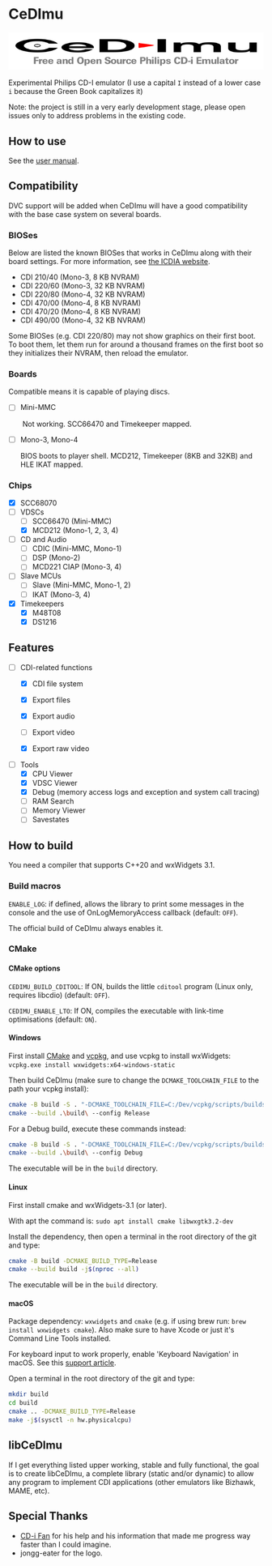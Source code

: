 # CeDImu

![CeDImu concept by jongg-eater](https://raw.githubusercontent.com/Stovent/CeDImu/master/resources/CeDImu-concept.png "CeDImu concept by jongg-eater")

Experimental Philips CD-I emulator
(I use a capital `I` instead of a lower case `i` because the Green Book capitalizes it)

Note: the project is still in a very early development stage, please open issues only to address problems in the existing code.

## How to use

See the [user manual](https://github.com/Stovent/CeDImu/blob/master/MANUAL.md).

## Compatibility

DVC support will be added when CeDImu will have a good compatibility with the base case system on several boards.

### BIOSes

Below are listed the known BIOSes that works in CeDImu along with their board settings. For more information, see [the ICDIA website](http://icdia.co.uk/players/comparison.html "icdia.co.uk").

- CDI 210/40 (Mono-3, 8 KB NVRAM)
- CDI 220/60 (Mono-3, 32 KB NVRAM)
- CDI 220/80 (Mono-4, 32 KB NVRAM)
- CDI 470/00 (Mono-4, 8 KB NVRAM)
- CDI 470/20 (Mono-4, 8 KB NVRAM)
- CDI 490/00 (Mono-4, 32 KB NVRAM)

Some BIOSes (e.g. CDI 220/80) may not show graphics on their first boot. To boot them, let them run for around a thousand frames on the first boot so they initializes their NVRAM, then reload the emulator.

### Boards

Compatible means it is capable of playing discs.

- [ ] Mini-MMC

  ​	Not working. SCC66470 and Timekeeper mapped.

- [ ] Mono-3, Mono-4

  BIOS boots to player shell. MCD212, Timekeeper (8KB and 32KB) and HLE IKAT mapped.

### Chips

- [x] SCC68070
- [ ] VDSCs
  - [ ] SCC66470 (Mini-MMC)
  - [x] MCD212 (Mono-1, 2, 3, 4)
- [ ] CD and Audio
  - [ ] CDIC (Mini-MMC, Mono-1)
  - [ ] DSP (Mono-2)
  - [ ] MCD221 CIAP (Mono-3, 4)
- [ ] Slave MCUs
  - [ ] Slave (Mini-MMC, Mono-1, 2)
  - [ ] IKAT (Mono-3, 4)
- [x] Timekeepers
  - [x] M48T08
  - [x] DS1216

## Features

- [ ] CDI-related functions
  - [x] CDI file system
  - [x] Export files
  - [x] Export audio
  - [ ] Export video
  - [x] Export raw video



- [ ] Tools
  - [x] CPU Viewer
  - [x] VDSC Viewer
  - [x] Debug (memory access logs and exception and system call tracing)
  - [ ] RAM Search
  - [ ] Memory Viewer
  - [ ] Savestates

## How to build

You need a compiler that supports C++20 and wxWidgets 3.1.

### Build macros

`ENABLE_LOG`: if defined, allows the library to print some messages in the console and the use of OnLogMemoryAccess callback (default: `OFF`).

The official build of CeDImu always enables it.

### CMake

#### CMake options

`CEDIMU_BUILD_CDITOOL`: If ON, builds the little `cditool` program (Linux only, requires libcdio) (default: `OFF`).

`CEDIMU_ENABLE_LTO`: If ON, compiles the executable with link-time optimisations (default: `ON`).

#### Windows

First install [CMake](https://cmake.org/download/) and [vcpkg](https://github.com/microsoft/vcpkg/), and use vcpkg to install wxWidgets: `vcpkg.exe install wxwidgets:x64-windows-static`

Then build CeDImu (make sure to change the `DCMAKE_TOOLCHAIN_FILE` to the path your vcpkg install):
```sh
cmake -B build -S . "-DCMAKE_TOOLCHAIN_FILE=C:/Dev/vcpkg/scripts/buildsystems/vcpkg.cmake" "-DVCPKG_TARGET_TRIPLET=x64-windows-static" -DCMAKE_BUILD_TYPE=Release -DCMAKE_CONFIGURATION_TYPES=Release -DCMAKE_MSVC_RUNTIME_LIBRARY=MultiThreaded
cmake --build .\build\ --config Release
```

For a Debug build, execute these commands instead:
```sh
cmake -B build -S . "-DCMAKE_TOOLCHAIN_FILE=C:/Dev/vcpkg/scripts/buildsystems/vcpkg.cmake" "-DVCPKG_TARGET_TRIPLET=x64-windows-static" -DCMAKE_BUILD_TYPE=Debug -DCMAKE_CONFIGURATION_TYPES=Debug -DCMAKE_MSVC_RUNTIME_LIBRARY=MultiThreadedDebug
cmake --build .\build\ --config Debug
```

The executable will be in the `build` directory.

#### Linux

First install cmake and wxWidgets-3.1 (or later).

With apt the command is: `sudo apt install cmake libwxgtk3.2-dev`

Install the dependency, then open a terminal in the root directory of the git and type:

```sh
cmake -B build -DCMAKE_BUILD_TYPE=Release
cmake --build build -j$(nproc --all)
```

The executable will be in the `build` directory.

#### macOS

Package dependency: `wxwidgets` and `cmake` (e.g. if using brew run: `brew install wxwidgets cmake`). Also make sure to have Xcode or just it's Command Line Tools installed.

For keyboard input to work properly, enable 'Keyboard Navigation' in macOS. See this [support article](https://support.apple.com/en-us/HT204434#fullkeyboard).

Open a terminal in the root directory of the git and type:

```sh
mkdir build
cd build
cmake .. -DCMAKE_BUILD_TYPE=Release
make -j$(sysctl -n hw.physicalcpu)
```

## libCeDImu

If I get everything listed upper working, stable and fully functional, the goal is to create libCeDImu, a complete library (static and/or dynamic) to allow any program to implement CDI applications (other emulators like Bizhawk, MAME, etc).

## Special Thanks

- [CD-i Fan](https://www.cdiemu.org/) for his help and his information that made me progress way faster than I could imagine.
- jongg-eater for the logo.
